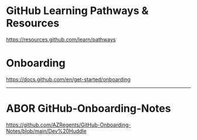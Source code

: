 # GitHub Learning Pathways & Resources
https://resources.github.com/learn/pathways

# Onboarding
https://docs.github.com/en/get-started/onboarding

---

# ABOR GitHub-Onboarding-Notes
https://github.com/AZRegents/GitHub-Onboarding-Notes/blob/main/Dev%20Huddle
